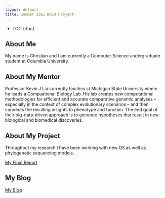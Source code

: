 ```yaml
---
layout: default
title: Summer 2021 DREU Project 
---
```


* TOC
{:toc}

## About Me

My name is Christian and I am currently a Computer Science undergraduate student at Columbia University. 

## About My Mentor

Professor Kevin J Liu currently teaches at Michigan State University where he leads a Compuational Biology Lab. His lab creates new computational methodologies for efficient and accurate comparative genomic analyses – especially in the context of complex evolutionary scenarios – and then connects the resulting insights to phenotype and function. The end goal of their big-data-driven approach is to generate hypotheses that result in new biological and biomedical discoveries.

## About My Project

Throughout my research I have been working with new OS as well as phylogenetic sequencing models. 

[My Final Report](files/finalreport.pdf)

## My Blog

[My Blog](blog.html)
